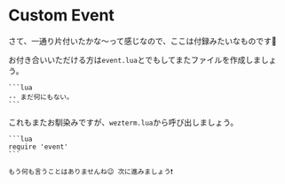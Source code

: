 # Custom Event
さて、一通り片付いたかな〜って感じなので、ここは付録みたいなものです🥳

お付き合いいただける方は`event.lua`とでもしてまたファイルを作成しましょう。

~~~admonish example title="event.lua"
```lua
-- まだ何にもない。
```
~~~

これもまたお馴染みですが、`wezterm.lua`から呼び出しましょう。
~~~admonish example title="wezterm.lua"
```lua
require 'event'
```
~~~

```admonish success
もう何も言うことはありませんね😉 次に進みましょう❗
```
